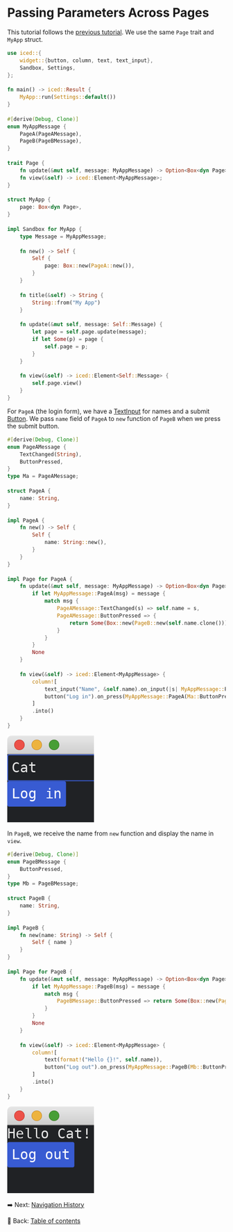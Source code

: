 # Passing Parameters Across Pages

This tutorial follows the [previous tutorial](./memoryless_pages.md).
We use the same `Page` trait and `MyApp` struct.

```rust
use iced::{
    widget::{button, column, text, text_input},
    Sandbox, Settings,
};

fn main() -> iced::Result {
    MyApp::run(Settings::default())
}

#[derive(Debug, Clone)]
enum MyAppMessage {
    PageA(PageAMessage),
    PageB(PageBMessage),
}

trait Page {
    fn update(&mut self, message: MyAppMessage) -> Option<Box<dyn Page>>;
    fn view(&self) -> iced::Element<MyAppMessage>;
}

struct MyApp {
    page: Box<dyn Page>,
}

impl Sandbox for MyApp {
    type Message = MyAppMessage;

    fn new() -> Self {
        Self {
            page: Box::new(PageA::new()),
        }
    }

    fn title(&self) -> String {
        String::from("My App")
    }

    fn update(&mut self, message: Self::Message) {
        let page = self.page.update(message);
        if let Some(p) = page {
            self.page = p;
        }
    }

    fn view(&self) -> iced::Element<Self::Message> {
        self.page.view()
    }
}
```

For `PageA` (the login form), we have a [TextInput](https://docs.rs/iced/0.12.1/iced/widget/struct.TextInput.html) for names and a submit [Button](https://docs.rs/iced/0.12.1/iced/widget/struct.Button.html).
We pass `name` field of `PageA` to `new` function of `PageB` when we press the submit button.

```rust
#[derive(Debug, Clone)]
enum PageAMessage {
    TextChanged(String),
    ButtonPressed,
}
type Ma = PageAMessage;

struct PageA {
    name: String,
}

impl PageA {
    fn new() -> Self {
        Self {
            name: String::new(),
        }
    }
}

impl Page for PageA {
    fn update(&mut self, message: MyAppMessage) -> Option<Box<dyn Page>> {
        if let MyAppMessage::PageA(msg) = message {
            match msg {
                PageAMessage::TextChanged(s) => self.name = s,
                PageAMessage::ButtonPressed => {
                    return Some(Box::new(PageB::new(self.name.clone())))
                }
            }
        }
        None
    }

    fn view(&self) -> iced::Element<MyAppMessage> {
        column![
            text_input("Name", &self.name).on_input(|s| MyAppMessage::PageA(Ma::TextChanged(s))),
            button("Log in").on_press(MyAppMessage::PageA(Ma::ButtonPressed)),
        ]
        .into()
    }
}
```

![Page A](./pic/passing_parameters_across_pages_a.png)

In `PageB`, we receive the name from `new` function and display the name in `view`.

```rust
#[derive(Debug, Clone)]
enum PageBMessage {
    ButtonPressed,
}
type Mb = PageBMessage;

struct PageB {
    name: String,
}

impl PageB {
    fn new(name: String) -> Self {
        Self { name }
    }
}

impl Page for PageB {
    fn update(&mut self, message: MyAppMessage) -> Option<Box<dyn Page>> {
        if let MyAppMessage::PageB(msg) = message {
            match msg {
                PageBMessage::ButtonPressed => return Some(Box::new(PageA::new())),
            }
        }
        None
    }

    fn view(&self) -> iced::Element<MyAppMessage> {
        column![
            text(format!("Hello {}!", self.name)),
            button("Log out").on_press(MyAppMessage::PageB(Mb::ButtonPressed)),
        ]
        .into()
    }
}
```

![Page B](./pic/passing_parameters_across_pages_b.png)

:arrow_right:  Next: [Navigation History](./navigation_history.md)

:blue_book: Back: [Table of contents](./../README.md)
